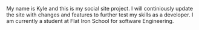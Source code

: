 My name is Kyle and this is my social site project. I will continiously update the site with changes and features to further test my skills as a developer. I am currently a student at Flat Iron School for software Engineering.
